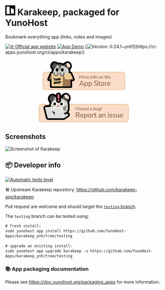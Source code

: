 <!--
N.B.: This README was automatically generated by <https://github.com/YunoHost/apps_tools/blob/main/readme_generator>
It shall NOT be edited by hand.
-->

<h1>
  <img src="https://raw.githubusercontent.com/YunoHost/apps/main/logos/karakeep.png" width="32px" alt="Logo of Karakeep">
  Karakeep, packaged for YunoHost
</h1>

Bookmark-everything app (links, notes and images)

[![🌐 Official app website](https://img.shields.io/badge/Official_app_website-darkgreen?style=for-the-badge)](https://karakeep.app/)
[![App Demo](https://img.shields.io/badge/App_Demo-blue?style=for-the-badge)](https://try.karakeep.app/signin)
[![Version: 0.24.1~ynh1](https://img.shields.io/badge/Version-0.24.1~ynh1-rgb(18,138,11)?style=for-the-badge)](https://ci-apps.yunohost.org/ci/apps/karakeep/)

<div align="center">
<a href="https://apps.yunohost.org/app/karakeep"><img height="100px" src="https://github.com/YunoHost/yunohost-artwork/raw/refs/heads/main/badges/neopossum-badges/badge_more_info_on_the_appstore.svg"/></a>
<a href="https://github.com/YunoHost-Apps/karakeep_ynh/issues"><img height="100px" src="https://github.com/YunoHost/yunohost-artwork/raw/refs/heads/main/badges/neopossum-badges/badge_report_an_issue.svg"/></a>
</div>


## Screenshots
![Screenshot of Karakeep](./doc/screenshots/screenshot.png)

## 📦 Developer info

[![Automatic tests level](https://apps.yunohost.org/badge/cilevel/karakeep)](https://ci-apps.yunohost.org/ci/apps/karakeep/)

🛠️ Upstream Karakeep repository: <https://github.com/karakeep-app/karakeep>

Pull request are welcome and should target the [`testing` branch](https://github.com/YunoHost-Apps/karakeep_ynh/tree/testing).

The `testing` branch can be tested using:
```
# fresh install:
sudo yunohost app install https://github.com/YunoHost-Apps/karakeep_ynh/tree/testing

# upgrade an existing install:
sudo yunohost app upgrade karakeep -u https://github.com/YunoHost-Apps/karakeep_ynh/tree/testing
```

### 📚 App packaging documentation

Please see <https://doc.yunohost.org/packaging_apps> for more information.